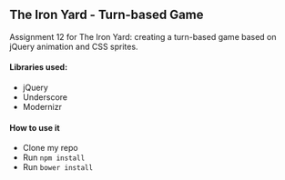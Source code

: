 ## The Iron Yard - Turn-based Game

Assignment 12 for The Iron Yard: creating a turn-based game based on jQuery animation and CSS sprites.

#### Libraries used:

  * jQuery
  * Underscore
  * Modernizr

#### How to use it
  * Clone my repo
  * Run `npm install`
  * Run `bower install`